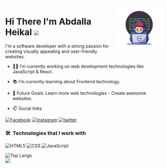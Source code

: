 <img align="right" src="https://raw.githubusercontent.com/mohamedelkashef15/mohamedelkashef15/main/github-profile.png" width="30%">
<h1>
  Hi There I'm Abdalla Heikal 
  <img src="https://media.giphy.com/media/hvRJCLFzcasrR4ia7z/giphy.gif" width="28">
</h1>
<p>
I'm a software developer with a strong passion for creating visually appealing and user-friendly websites. 
</p>

- 👨‍💻 I’m currently working on web development technologies like JavaScript & React.
- 📚 I’m currently learning about Frontend technology.
- 🎯 Future Goals: Learn more web technologies - Create awesome websites.
  
- 📫 Social links
<p>
<a href="https://www.facebook.com/abdallaheikal112/"><img
    src="https://img.shields.io/badge/-Facebook-3b5998?style=flat&logo=facebook&logoColor=white" alt="Facebook"></a>
<a href="https://www.instagram.com/abdalla_heikal_112/"><img
    src="https://img.shields.io/badge/-Instagram-d62976?style=flat&logo=instagram&logoColor=white"
    alt="instagram"></a>
<a href="https://www.twitter.com/c/abdallaheikal97"><img
    src="https://img.shields.io/badge/-twitter-0e7fe9?style=flat&logo=twitter&logoColor=white" alt="twitter"></a>
</p>

### 🛠 &nbsp;Technologies that I work with
![HTML5](https://img.shields.io/badge/-HTML5-000000?style=flat&logo=html5)
![CSS](https://img.shields.io/badge/-CSS-000000?style=flat&logo=css3)
![JavaScript](https://img.shields.io/badge/-JavaScript-000000?style=flat&logo=javascript)


<!-- ![Top Langs](https://github-readme-stats.vercel.app/api/top-langs/?username=mohamedelkashef15&hide_progress=true) -->
![Top Langs](https://github-readme-stats.vercel.app/api/top-langs/?username=mohamedelkashef15&layout=compact)
<br>
<a href="https://komarev.com/ghpvc/?username=abdallaheikal&style=for-the-badge">
    <img src="https://komarev.com/ghpvc/?username=abdallaheikal15&style=for-the-badge">
</a>
